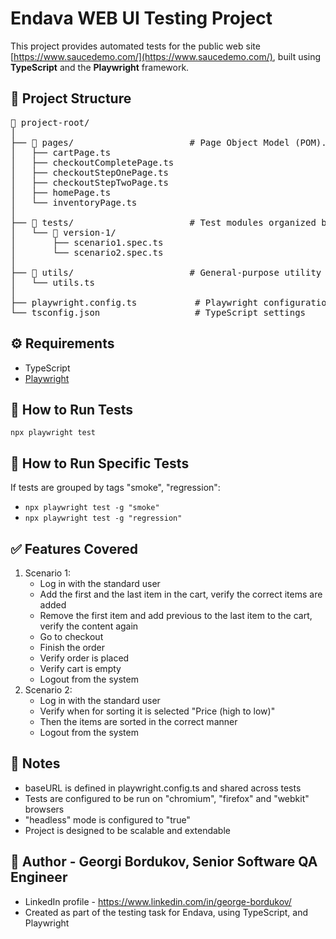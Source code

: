 # Endava WEB UI Testing Project

This project provides automated tests for the public web site [https://www.saucedemo.com/](https://www.saucedemo.com/), built using **TypeScript** and the **Playwright** framework.

## 📁 Project Structure

<pre>
📁 project-root/
│
├── 📁 pages/                      # Page Object Model (POM). Contains locators and navigations for pages
│   ├── cartPage.ts
│   ├── checkoutCompletePage.ts
│   ├── checkoutStepOnePage.ts
│   ├── checkoutStepTwoPage.ts
│   ├── homePage.ts
│   └── inventoryPage.ts
│
├── 📁 tests/                      # Test modules organized by scenarios
│   └── 📁 version-1/
│       ├── scenario1.spec.ts
│       └── scenario2.spec.ts
│
├── 📁 utils/                      # General-purpose utility functions
│   └── utils.ts
│
├── playwright.config.ts           # Playwright configurations
└── tsconfig.json                  # TypeScript settings
</pre>

## ⚙️ Requirements

- TypeScript
- [Playwright](https://playwright.dev/)


## 🚀 How to Run Tests
```npx playwright test```

## 🚀 How to Run Specific Tests
If tests are grouped by tags "smoke", "regression":
* ```npx playwright test -g "smoke"```<br>
* ```npx playwright test -g "regression"```

## ✅ Features Covered
1. Scenario 1:
    * Log in with the standard user
    * Add the first and the last item in the cart, verify the correct items are added
    * Remove the first item and add previous to the last item to the cart, verify the content again
    * Go to checkout
    * Finish the order
    * Verify order is placed
    * Verify cart is empty
    * Logout from the system
2. Scenario 2:
    * Log in with the standard user
    * Verify when for sorting it is selected "Price (high to low)"
    * Then the items are sorted in the correct manner
    * Logout from the system

## 📝 Notes
* baseURL is defined in playwright.config.ts and shared across tests
* Tests are configured to be run on "chromium", "firefox" and "webkit" browsers
* "headless" mode is configured to "true"
* Project is designed to be scalable and extendable

## 👤 Author - Georgi Bordukov, Senior Software QA Engineer
* LinkedIn profile - https://www.linkedin.com/in/george-bordukov/
* Created as part of the testing task for Endava, using TypeScript, and Playwright
